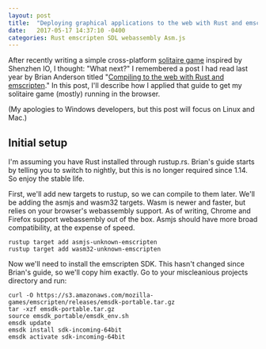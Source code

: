 ```yaml
---
layout: post
title:  "Deploying graphical applications to the web with Rust and emscripten"
date:   2017-05-17 14:37:10 -0400
categories: Rust emscripten SDL webassembly Asm.js
---
```

After recently writing a simple cross-platform [solitaire game][game] inspired by Shenzhen IO, I thought: "What next?" I remembered a post I had read last year by Brian Anderson titled "[Compiling to the web with Rust and emscripten][users-guide]." In this post, I'll describe how I applied that guide to get my solitaire game (mostly) running in the browser.

(My apologies to Windows developers, but this post will focus on Linux and Mac.)

## Initial setup
I'm assuming you have Rust installed through rustup.rs. Brian's guide starts by telling you to switch to nightly, but this is no longer required since 1.14. So enjoy the stable life.

First, we'll add new targets to rustup, so we can compile to them later. We'll be adding the asmjs and wasm32 targets. Wasm is newer and faster, but relies on your browser's webassembly support. As of writing, Chrome and Firefox support webassembly out of the box. Asmjs should have more broad compatibility, at the expense of speed.

```
rustup target add asmjs-unknown-emscripten
rustup target add wasm32-unknown-emscripten
```

Now we'll need to install the emscripten SDK. This hasn't changed since Brian's guide, so we'll copy him exactly. Go to your miscleanious projects directory and run:

```
curl -O https://s3.amazonaws.com/mozilla-games/emscripten/releases/emsdk-portable.tar.gz
tar -xzf emsdk-portable.tar.gz
source emsdk_portable/emsdk_env.sh
emsdk update
emsdk install sdk-incoming-64bit
emsdk activate sdk-incoming-64bit
```

[users-guide]: https://users.rust-lang.org/t/compiling-to-the-web-with-rust-and-emscripten/7627
[game]: https://www.github.com/gregkatz/cvsolitaire
